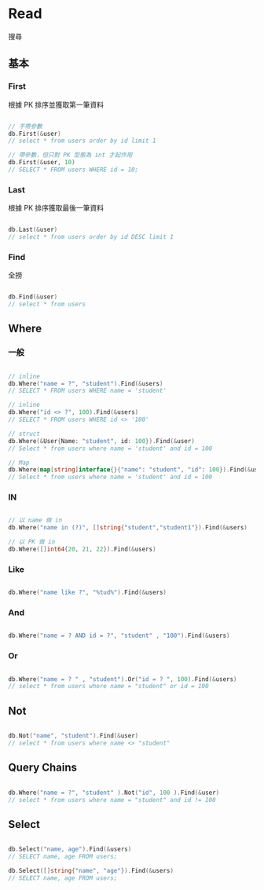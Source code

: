 # Read

搜尋

## 基本

### First

根據 PK 排序並獲取第一筆資料

```go

// 不帶參數
db.First(&user)
// select * from users order by id limit 1

// 帶參數，但只對 PK 型態為 int 才起作用
db.First(&user, 10)
// SELECT * FROM users WHERE id = 10;

```

### Last

根據 PK 排序獲取最後一筆資料

```go

db.Last(&user)
// select * from users order by id DESC limit 1

```

### Find

全撈

```go

db.Find(&user)
// select * from users

```

## Where

### 一般

```go

// inline 
db.Where("name = ?", "student").Find(&users)
// SELECT * FROM users WHERE name = 'student'

// inline
db.Where("id <> ?", 100).Find(&users)
// SELECT * FROM users WHERE id <> '100'

// struct
db.Where(&User{Name: "student", id: 100}).Find(&user)
// Select * from users where name = 'student' and id = 100

// Map
db.Where(map[string]interface{}{"name": "student", "id": 100}).Find(&users)
// Select * from users where name = 'student' and id = 100


```

### IN

```go

// 以 name 做 in
db.Where("name in (?)", []string{"student","student1"}).Find(&users)

// 以 PK 做 in
db.Where([]int64{20, 21, 22}).Find(&users)

```

### Like

```go

db.Where("name like ?", "%tud%").Find(&users)

```

### And

```go

db.Where("name = ? AND id = ?", "student" , "100").Find(&users)

```

### Or

```go

db.Where("name = ? " , "student").Or("id = ? ", 100).Find(&users)
// select * from users where name = "student" or id = 100

```

## Not

```go

db.Not("name", "student").Find(&user)
// select * from users where name <> "student"

```

## Query Chains

```go

db.Where("name = ?", "student" ).Not("id", 100 ).Find(&user)
// select * from users where name = "student" and id != 100 

```

## Select

```go

db.Select("name, age").Find(&users)
// SELECT name, age FROM users;

db.Select([]string{"name", "age"}).Find(&users)
// SELECT name, age FROM users;


```